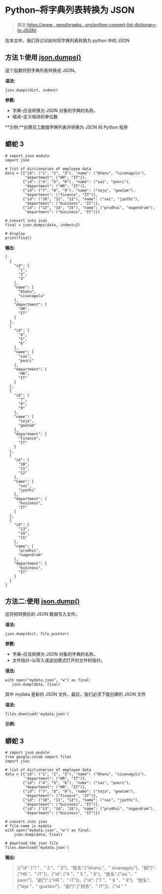 # Python–将字典列表转换为 JSON

> 原文:[https://www . geesforgeks . org/python-convert-list-dictionary-to-JSON/](https://www.geeksforgeeks.org/python-convert-list-of-dictionaries-to-json/)

在本文中，我们将讨论如何将字典列表转换为 python 中的 JSON

## 方法 1:使用 [json.dumps()](https://www.geeksforgeeks.org/json-dumps-in-python/)

这个函数将把字典列表转换成 JSON。

**语法:**

```
json.dumps(dict, indent)
```

**参数:**

*   字典–应该转换为 JSON 对象的字典的名称。
*   缩进–定义缩进的单位数

**示例:**创建员工数据字典列表并转换为 JSON 的 Python 程序

## 蟒蛇 3

```
# import json module
import json

# list of dictionaries of employee data
data = [{"id": ("1", "2", "3"), "name": ("bhanu", "sivanagulu"), 
         "department": ("HR", "IT")},
        {"id": ("4", "5", "6"), "name": ("sai", "poori"),
         "department": ("HR", "IT")},
        {"id": ("7", "8", "9"), "name": ("teja", "gowtam"),
         "department": ("finance", "IT")},
        {"id": ("10", "11", "12"), "name": ("sai", "jyothi"),
         "department": ("business", "IT")},
        {"id": ("13", "14", "15"), "name": ("prudhvi", "nagendram"),
         "department": ("business", "IT")}]

# convert into json
final = json.dumps(data, indent=2)

# display
print(final)
```

**输出**:

```
[
  {
    "id": [
      "1",
      "2",
      "3"
    ],
    "name": [
      "bhanu",
      "sivanagulu"
    ],
    "department": [
      "HR",
      "IT"
    ]
  },
  {
    "id": [
      "4",
      "5",
      "6"
    ],
    "name": [
      "sai",
      "poori"
    ],
    "department": [
      "HR",
      "IT"
    ]
  },
  {
    "id": [
      "7",
      "8",
      "9"
    ],
    "name": [
      "teja",
      "gowtam"
    ],
    "department": [
      "finance",
      "IT"
    ]
  },
  {
    "id": [
      "10",
      "11",
      "12"
    ],
    "name": [
      "sai",
      "jyothi"
    ],
    "department": [
      "business",
      "IT"
    ]
  },
  {
    "id": [
      "13",
      "14",
      "15"
    ],
    "name": [
      "prudhvi",
      "nagendram"
    ],
    "department": [
      "business",
      "IT"
    ]
  }
]
```

## 方法二:使用 [json.dump()](https://www.geeksforgeeks.org/json-dump-in-python/)

这将把转换后的 JSON 数据写入文件。

**语法:**

```
json.dump(dict, file_pointer)
```

**参数:**

*   字典–应该转换为 JSON 对象的字典的名称。
*   文件指针–以写入或追加模式打开的文件的指针。

**语法:**

```
with open("mydata.json", "w") as final:
   json.dump(data, final)
```

其中 mydata 是新的 JSON 文件。最后，我们必须下载创建的 JSON 文件

**语法:**

```
files.download('mydata.json')
```

**示例:**

## 蟒蛇 3

```
# import json module
from google.colab import files
import json

# list of dictionaries of employee data
data = [{"id": ("1", "2", "3"), "name": ("bhanu", "sivanagulu"),
         "department": ("HR", "IT")},
        {"id": ("4", "5", "6"), "name": ("sai", "poori"),
         "department": ("HR", "IT")},
        {"id": ("7", "8", "9"), "name": ("teja", "gowtam"),
         "department": ("finance", "IT")},
        {"id": ("10", "11", "12"), "name": ("sai", "jyothi"),
         "department": ("business", "IT")},
        {"id": ("13", "14", "15"), "name": ("prudhvi", "nagendram"),
         "department": ("business", "IT")}]

# convert into json
# file name is mydata
with open("mydata.json", "w") as final:
    json.dump(data, final)

# download the json file
files.download('mydata.json')
```

**输出:**

> [{"id": ["1 "、" 2 "、" 3"]、"姓名":["bhanu "、" sivanagulu"]、"部门":["HR "、" IT"]}、{"id": ["4 "、" 5 "、" 6"]、"姓名":["sai "、" poori"]、"部门":["HR "、" IT"]}、{"id": ["7 "、" 8 "、" 9"]、"姓名":["teja "、" gowtam"]、"部门":["财务"、" IT"]}、{"id " "
